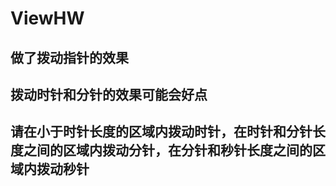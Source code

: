 # ViewHW
## 做了拨动指针的效果
## 拨动时针和分针的效果可能会好点
## 请在小于时针长度的区域内拨动时针，在时针和分针长度之间的区域内拨动分针，在分针和秒针长度之间的区域内拨动秒针

